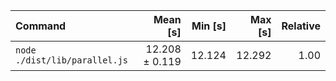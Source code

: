 | Command                       |       Mean [s] | Min [s] | Max [s] | Relative |
| :---------------------------- | -------------: | ------: | ------: | -------: |
| `node ./dist/lib/parallel.js` | 12.208 ± 0.119 |  12.124 |  12.292 |     1.00 |
